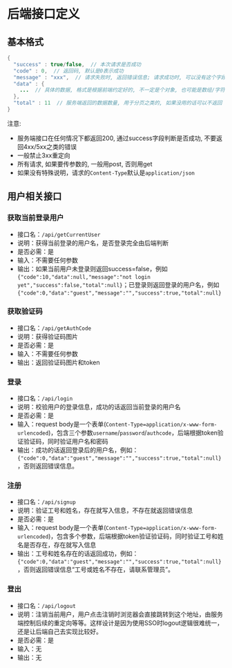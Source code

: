 # 后端接口定义

## 基本格式

```java
{
  "success" : true/false,  // 本次请求是否成功
  "code" : 0,  // 返回码, 默认是0表示成功
  "message" : "xxx",  // 请求失败时, 返回错误信息; 请求成功时, 可以没有这个字段或为空
  "data" : {
    ...  // 具体的数据, 格式是根据前端约定好的, 不一定是个对象, 也可能是数组/字符串之类的
  },
  "total" : 11  // 服务端返回的数据数量, 用于分页之类的, 如果没用的话可以不返回
}
```

注意:
* 服务端接口在任何情况下都返回200, 通过success字段判断是否成功, 不要返回4xx/5xx之类的错误
* 一般禁止3xx重定向
* 所有请求, 如果要传参数的, 一般用post, 否则用get
* 如果没有特殊说明，请求的`Content-Type`默认是`application/json`

## 用户相关接口

### 获取当前登录用户

* 接口名：`/api/getCurrentUser`
* 说明：获得当前登录的用户名，是否登录完全由后端判断
* 是否必需：是
* 输入：不需要任何参数
* 输出：如果当前用户未登录则返回success=false，例如`{"code":10,"data":null,"message":"not login yet","success":false,"total":null}`；已登录则返回登录的用户名，例如`{"code":0,"data":"guest","message":"","success":true,"total":null}`

### 获取验证码

- 接口名：`/api/getAuthCode`
- 说明：获得验证码图片
- 是否必需：是
- 输入：不需要任何参数
- 输出：返回验证码图片和token

### 登录

* 接口名：`/api/login`
* 说明：校验用户的登录信息，成功的话返回当前登录的用户名
* 是否必需：是
* 输入：request body是一个表单(`Content-Type=application/x-www-form-urlencoded`)，包含三个参数`username`/`password`/`authcode`，后端根据token验证验证码，同时验证用户名和密码
* 输出：成功的话返回登录后的用户名，例如：`{"code":0,"data":"guest","message":"","success":true,"total":null}`，否则返回错误信息。

### 注册

* 接口名：`/api/signup`
* 说明：验证工号和姓名，存在就写入信息，不存在就返回错误信息
* 是否必需：是
* 输入：request body是一个表单(`Content-Type=application/x-www-form-urlencoded`)，包含多个参数，后端根据token验证验证码，同时验证工号和姓名是否存在，存在就写入信息
* 输出：工号和姓名存在的话返回成功，例如：`{"code":0,"data":"guest","message":"","success":true,"total":null}`，否则返回错误信息“工号或姓名不存在，请联系管理员”。

### 登出

* 接口名：`/api/logout`
* 说明：注销当前用户，用户点击注销时浏览器会直接跳转到这个地址，由服务端控制后续的重定向等等。这样设计是因为使用SSO时logout逻辑很难统一，还是让后端自己去实现比较好。
* 是否必需：是
* 输入：无
* 输出：无

